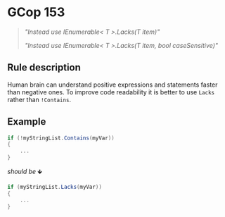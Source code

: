 ﻿# GCop 153

> *"Instead use IEnumerable< T >.Lacks(T item)"*
>
> *"Instead use IEnumerable< T >.Lacks(T item, bool caseSensitive)"*

## Rule description

Human brain can understand positive expressions and statements faster than negative ones. To improve code readability it is better to use `Lacks` rather than `!Contains`. 

## Example

```csharp
if (!myStringList.Contains(myVar))
{
    ...
}
```

*should be* 🡻

```csharp
if (myStringList.Lacks(myVar))
{
    ...
}
```